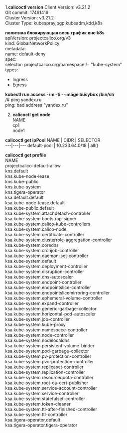 1.**calicoctl version**
Client Version:    v3.21.2  
Git commit:        17461419  
Cluster Version:   v3.21.2  
Cluster Type:      kubespray,bgp,kubeadm,kdd,k8s  

**политика блокирующая весь трафик вне k8s**  
apiVersion: projectcalico.org/v3  
kind: GlobalNetworkPolicy  
metadata:  
  name: default-deny  
spec:  
  selector: projectcalico.org/namespace != "kube-system"  
  types:  
  - Ingress  
  - Egress  

**kubectl run access -rm -ti --image busybox /bin/sh**  
/# ping yandex.ru  
ping: bad address "yandex.ru"  

2. **calicoctl get node**  
NAME  
cp1    
node1  

**calicoctl get ipPool**
NAME      |   CIDR        |     SELECTOR   
---|---|---
default-pool  | 10.233.64.0/18 |  all()



**calicoctl get profile**  
NAME                          
projectcalico-default-allow   
kns.default  
kns.kube-node-lease  
kns.kube-public  
kns.kube-system  
kns.tigera-operator                                  
ksa.default.default                                  
ksa.kube-node-lease.default                          
ksa.kube-public.default                              
ksa.kube-system.attachdetach-controller              
ksa.kube-system.bootstrap-signer                     
ksa.kube-system.calico-kube-controllers              
ksa.kube-system.calico-node                          
ksa.kube-system.certificate-controller               
ksa.kube-system.clusterrole-aggregation-controller   
ksa.kube-system.coredns                              
ksa.kube-system.cronjob-controller                   
ksa.kube-system.daemon-set-controller                
ksa.kube-system.default                              
ksa.kube-system.deployment-controller                
ksa.kube-system.disruption-controller                
ksa.kube-system.dns-autoscaler                       
ksa.kube-system.endpoint-controller                  
ksa.kube-system.endpointslice-controller             
ksa.kube-system.endpointslicemirroring-controller    
ksa.kube-system.ephemeral-volume-controller          
ksa.kube-system.expand-controller                    
ksa.kube-system.generic-garbage-collector            
ksa.kube-system.horizontal-pod-autoscaler            
ksa.kube-system.job-controller                       
ksa.kube-system.kube-proxy                           
ksa.kube-system.namespace-controller                 
ksa.kube-system.node-controller                      
ksa.kube-system.nodelocaldns                         
ksa.kube-system.persistent-volume-binder             
ksa.kube-system.pod-garbage-collector                
ksa.kube-system.pv-protection-controller             
ksa.kube-system.pvc-protection-controller            
ksa.kube-system.replicaset-controller                
ksa.kube-system.replication-controller               
ksa.kube-system.resourcequota-controller             
ksa.kube-system.root-ca-cert-publisher               
ksa.kube-system.service-account-controller           
ksa.kube-system.service-controller                   
ksa.kube-system.statefulset-controller               
ksa.kube-system.token-cleaner                        
ksa.kube-system.ttl-after-finished-controller        
ksa.kube-system.ttl-controller                       
ksa.tigera-operator.default                          
ksa.tigera-operator.tigera-operator                  

